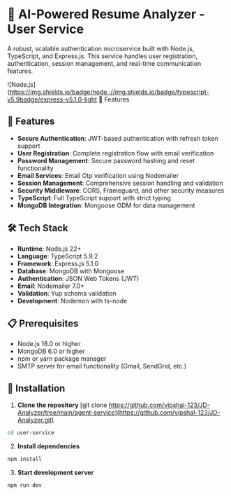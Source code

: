 # 🤖 AI-Powered Resume Analyzer - User Service

A robust, scalable authentication microservice built with Node.js, TypeScript, and Express.js. This service handles user registration, authentication, session management, and real-time communication features.

![Node.js](https://img.shields.io/badge/node.://img.shields.io/badge/typescript-v5.9badge/express-v5.1.0-light 🚀 Features

## 🚀 Features
- **Secure Authentication**: JWT-based authentication with refresh token support
- **User Registration**: Complete registration flow with email verification
- **Password Management**: Secure password hashing and reset functionality
- **Email Services**: Email Otp verification using Nodemailer
- **Session Management**: Comprehensive session handling and validation
- **Security Middleware**: CORS, Frameguard, and other security measures
- **TypeScript**: Full TypeScript support with strict typing
- **MongoDB Integration**: Mongoose ODM for data management

## 🛠️ Tech Stack

- **Runtime**: Node.js 22+
- **Language**: TypeScript 5.9.2
- **Framework**: Express.js 5.1.0
- **Database**: MongoDB with Mongoose
- **Authentication**: JSON Web Tokens (JWT)
- **Email**: Nodemailer 7.0+
- **Validation**: Yup schema validation
- **Development**: Nodemon with ts-node

## 📋 Prerequisites

- Node.js 18.0 or higher
- MongoDB 6.0 or higher
- npm or yarn package manager
- SMTP server for email functionality (Gmail, SendGrid, etc.)

## 🔧 Installation

1. **Clone the repository**
[git clone https://github.com/vipshal-123/JD-Analyzer/tree/main/agent-service](https://github.com/vipshal-123/JD-Analyzer.git)

```bash
cd user-service
```

2. **Install dependencies**
```bash
npm install
```

3. **Start development server**
```bash
npm run dev
```
